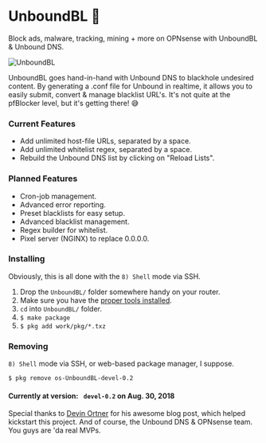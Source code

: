 # UnboundBL 🛑
Block ads, malware, tracking, mining + more on OPNsense with UnboundBL & Unbound DNS.

![UnboundBL](https://i.imgur.com/xHLuwhL.png)

UnboundBL goes hand-in-hand with Unbound DNS to blackhole undesired content. By generating a .conf file for Unbound in realtime, it allows you to easily submit, convert & manage blacklist URL's. It's not quite at the pfBlocker level, but it's getting there! 😅

### Current Features
- Add unlimited host-file URLs, separated by a space.
- Add unlimited whitelist regex, separated by a space.
- Rebuild the Unbound DNS list by clicking on "Reload Lists".

### Planned Features
- Cron-job management.
- Advanced error reporting.
- Preset blacklists for easy setup.
- Advanced blacklist management.
- Regex builder for whitelist.
- Pixel server (NGINX) to replace 0.0.0.0.


### Installing
Obviously, this is all done with the `8) Shell` mode via SSH.

1. Drop the `UnboundBL/` folder somewhere handy on your router.
2. Make sure you have the [proper tools installed](https://github.com/opnsense/plugins/issues/231#issuecomment-322993962).
3. `cd` into `UnboundBL/` folder.
4. `$ make package`
5. `$ pkg add work/pkg/*.txz`

### Removing
`8) Shell` mode via SSH, or web-based package manager, I suppose.

`$ pkg remove os-UnboundBL-devel-0.2`

#### Currently at version: ` devel-0.2`  on Aug. 30, 2018

Special thanks to [Devin Ortner](https://devinstechblog.com/block-ads-with-dns-in-opnsense/) for his awesome blog post, which helped kickstart this project. And of course, the Unbound DNS & OPNsense team. You guys are 'da real MVPs.
